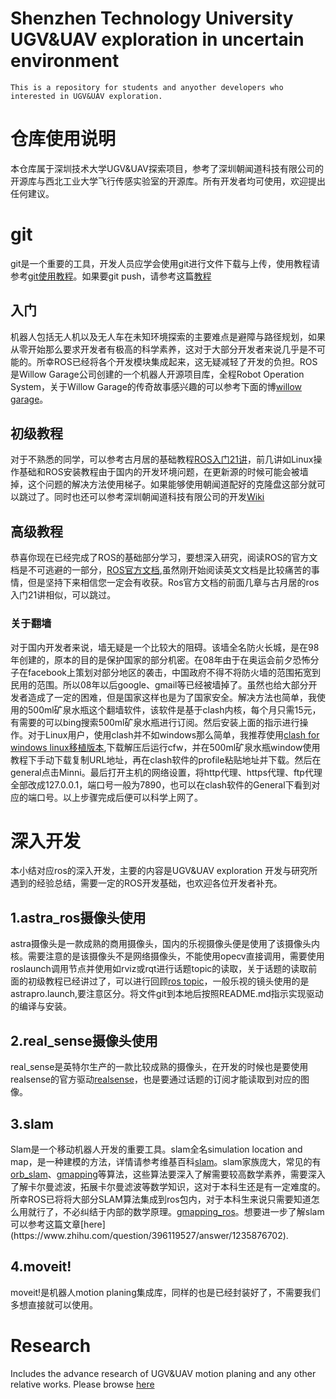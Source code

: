Shenzhen Technology University UGV&UAV exploration in uncertain environment 
===========================================================================
`This is a repository for students and anyother developers who interested in UGV&UAV exploration.`


# 仓库使用说明
本仓库属于深圳技术大学UGV&UAV探索项目，参考了深圳朝闻道科技有限公司的开源库与西北工业大学飞行传感实验室的开源库。所有开发者均可使用，欢迎提出任何建议。
# git
git是一个重要的工具，开发人员应学会使用git进行文件下载与上传，使用教程请参考[git使用教程](https://www.guyuehome.com/14906)。如果要git push，请参考这篇[教程](https://chinese.freecodecamp.org/news/how-to-make-your-first-pull-request-on-github/)
## 入门
机器人包括无人机以及无人车在未知环境探索的主要难点是避障与路径规划，如果从零开始那么要求开发者有极高的科学素养，这对于大部分开发者来说几乎是不可能的。所幸ROS已经将各个开发模块集成起来，这无疑减轻了开发的负担。ROS是Willow Garage公司创建的一个机器人开源项目库，全程Robot Operation System，关于Willow Garage的传奇故事感兴趣的可以参考下面的博[willow garage](https://www.guyuehome.com/7521)。
## 初级教程
对于不熟悉的同学，可以参考古月居的基础教程[ROS入门21讲](https://www.guyuehome.com/34648)，前几讲如Linux操作基础和ROS安装教程由于国内的开发环境问题，在更新源的时候可能会被墙掉，这个问题的解决方法使用梯子。如果能够使用朝闻道配好的克隆盘这部分就可以跳过了。同时也还可以参考深圳朝闻道科技有限公司的开发[Wiki](https://edu2.taobotics.com/wiki/)
## 高级教程
恭喜你现在已经完成了ROS的基础部分学习，要想深入研究，阅读ROS的官方文档是不可逃避的一部分，[ROS官方文档](http://wiki.ros.org/Documentation),虽然刚开始阅读英文文档是比较痛苦的事情，但是坚持下来相信您一定会有收获。Ros官方文档的前面几章与古月居的ros入门21讲相似，可以跳过。
### 关于翻墙
对于国内开发者来说，墙无疑是一个比较大的阻碍。该墙全名防火长城，是在98年创建的，原本的目的是保护国家的部分机密。在08年由于在奥运会前夕恐怖分子在facebook上策划对部分地区的袭击，中国政府不得不将防火墙的范围拓宽到民用的范围。所以08年以后google、gmail等已经被墙掉了。虽然也给大部分开发者造成了一定的困难，但是国家这样也是为了国家安全。解决方法也简单，我使用的500ml矿泉水瓶这个翻墙软件，该软件是基于clash内核，每个月只需15元，有需要的可以bing搜索500ml矿泉水瓶进行订阅。然后安装上面的指示进行操作。对于Linux用户，使用clash并不如windows那么简单，我推荐使用[clash for windows linux移植版本](https://github.com/Fndroid/clash_for_windows_pkg/releases/download/0.20.3/Clash.for.Windows-0.20.3-x64-linux.tar.gz),下载解压后运行cfw，并在500ml矿泉水瓶window使用教程下手动下载复制URL地址，再在clash软件的profile粘贴地址并下载。然后在general点击Minni。最后打开主机的网络设置，将http代理、https代理、ftp代理全部改成127.0.0.1，端口号一般为7890，也可以在clash软件的General下看到对应的端口号。以上步骤完成后便可以科学上网了。
# 深入开发
本小结对应ros的深入开发，主要的内容是UGV&UAV exploration 开发与研究所遇到的经验总结，需要一定的ROS开发基础，也欢迎各位开发者补充。
## 1.astra_ros摄像头使用
astra摄像头是一款成熟的商用摄像头，国内的乐视摄像头便是使用了该摄像头内核。需要注意的是该摄像头不是网络摄像头，不能使用opecv直接调用，需要使用roslaunch调用节点并使用如rviz或rqt进行话题topic的读取，关于话题的读取前面的初级教程已经讲过了，可以进行回顾[ros topic](https://edu2.taobotics.com/wiki/Tutorial/Beginner/1.3-Important-Topics/doc/index.html]。在这里我们将使用astra提供的(标准驱动)[https://github.com/orbbec/ros_astra_camera)，一般乐视的镜头使用的是astrapro.launch,要注意区分。将文件git到本地后按照README.md指示实现驱动的编译与安装。
## 2.real_sense摄像头使用
real_sense是英特尔生产的一款比较成熟的摄像头，在开发的时候也是要使用realsense的官方驱动[realsense](https://github.com/IntelRealSense/realsense-ros)，也是要通过话题的订阅才能读取到对应的图像。
## 3.slam
Slam是一个移动机器人开发的重要工具。slam全名simulation location and map，是一种建模的方法，详情请参考维基百科[slam](https://zh.wikipedia.org/zh-tw/%E5%90%8C%E6%97%B6%E5%AE%9A%E4%BD%8D%E4%B8%8E%E5%9C%B0%E5%9B%BE%E6%9E%84%E5%BB%BA)。slam家族庞大，常见的有[orb_slam](https://webdiis.unizar.es/~raulmur/orbslam/)、[gmapping](https://openslam-org.github.io/gmapping.html)等算法，这些算法要深入了解需要较高数学素养，需要深入了解卡尔曼滤波，拓展卡尔曼滤波等数学知识，这对于本科生还是有一定难度的。所幸ROS已将将大部分SLAM算法集成到ros包内，对于本科生来说只需要知道怎么用就行了，不必纠结于内部的数学原理。[gmapping_ros](http://wiki.ros.org/gmapping],(orb_slam)[http://wiki.ros.org/orb_slam2_ros)。想要进一步了解slam可以参考这篇文章[here](https://www.zhihu.com/question/396119527/answer/1235876702).
## 4.moveit!
moveit!是机器人motion planing集成库，同样的也是已经封装好了，不需要我们多想直接就可以使用。


# Research 
Includes the advance research of UGV&UAV motion planing and any other relative works. Please browse [here](https://github.com/ahasfasd/Shenzhen-technology-university-exploration-in-uncertain-environment/tree/main/research)


    
